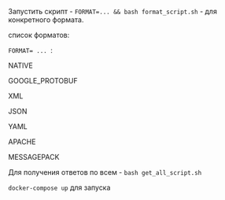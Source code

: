 Запустить скрипт - ```FORMAT=... && bash format_script.sh``` - для конкретного формата.

список форматов:

```FORMAT= ... ```:

NATIVE

GOOGLE_PROTOBUF

XML

JSON

YAML

APACHE

MESSAGEPACK


Для получения ответов по всем - ```bash get_all_script.sh```


```docker-compose up``` для запуска
